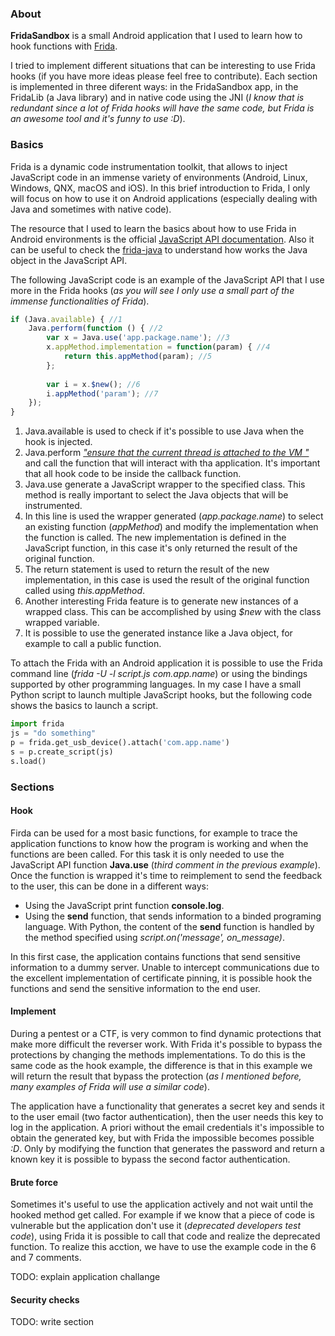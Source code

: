 ### About
**FridaSandbox** is a small Android application that I used to learn how to hook functions with [Frida](https://www.frida.re/ "Frida webpage").

I tried to implement different situations that can be interesting to use Frida hooks (if you have more ideas please feel free to contribute). Each section is implemented in three diferent ways: in the FridaSandbox app, in the FridaLib (a Java library) and in native code using the JNI (*I know that is redundant since a lot of Frida hooks will have the same code, but Frida is an awesome tool and it's funny to use :D*).

### Basics
Frida is a dynamic code instrumentation toolkit, that allows to inject JavaScript code in an immense variety of environments (Android, Linux, Windows, QNX, macOS and iOS). In this brief introduction to Frida, I only will focus on how to use it on Android applications (especially dealing with Java and sometimes with native code).

The resource that I used to learn the basics about how to use Frida in Android environments is the official [JavaScript API documentation](https://www.frida.re/docs/javascript-api/#java). Also it can be useful to check the [frida-java](https://github.com/frida/frida-java) to understand how works the Java object in the JavaScript API.

The following JavaScript code is an example of the JavaScript API that I use more in the Frida hooks (*as you will see I only use a small part of the immense functionalities of Frida*).
```javascript
if (Java.available) { //1
    Java.perform(function () { //2
        var x = Java.use('app.package.name'); //3
        x.appMethod.implementation = function(param) { //4
            return this.appMethod(param); //5
        };
        
        var i = x.$new(); //6
        i.appMethod('param'); //7
    });
}
```
1. Java.available is used to check if it's possible to use Java when the hook is injected.
2. Java.perform [*"ensure that the current thread is attached to the VM "*](https://www.frida.re/docs/javascript-api/#java) and call the function that will interact with tha application. It's important that all hook code to be inside the callback function.
3. Java.use generate a JavaScript wrapper to the specified class. This method is really important to select the Java objects that will be instrumented.
4. In this line is used the wrapper generated (*app.package.name*) to select an existing function (*appMethod*) and modify the implementation when the function is called. The new implementation is defined in the JavaScript function, in this case it's only returned the result of the original function.
5. The return statement is used to return the result of the new implementation, in this case is used the result of the original function called using *this.appMethod*.
6. Another interesting Frida feature is to generate new instances of a wrapped class. This can be accomplished by using *$new* with the class wrapped variable.
7. It is possible to use the generated instance like a Java object, for example to call a public function.

To attach the Frida with an Android application it is possible to use the Frida command line (*frida -U -l script.js com.app.name*) or using the bindings supported by other programming languages. In my case I have a small Python script to launch multiple JavaScript hooks, but the following code shows the basics to launch a script.

```python
import frida
js = "do something"
p = frida.get_usb_device().attach('com.app.name')
s = p.create_script(js)
s.load()
```

### Sections
#### Hook
Firda can be used for a most basic functions, for example to trace the application functions to know how the program is working and when the functions are been called. For this task it is only needed to use the JavaScript API function **Java.use** (*third comment in the previous example*). Once the function is wrapped it's time to reimplement to send the feedback to the user, this can be done in a different ways:
* Using the JavaScript print function **console.log**.
* Using the **send** function, that sends information to a binded programing language. With Python, the content of the **send** function is handled by the method specified using *script.on('message', on_message)*.

In this first case, the application contains functions that send sensitive information to a dummy server. Unable to intercept communications due to the excellent implementation of certificate pinning, it is possible hook the functions and send the sensitive information to the end user.

#### Implement
During a pentest or a CTF, is very common to find dynamic protections that make more difficult the reverser work. With Frida it's possible to bypass the protections by changing the methods implementations. To do this is the same code as the hook example, the difference is that in this example we will return the result that bypass the protection (*as I mentioned before, many examples of Frida will use a similar code*).

The application have a functionality that generates a secret key and sends it to the user email (two factor authentication), then the user needs this key to log in the application. A priori without the email credentials it's impossible to obtain the generated key, but with Frida the impossible becomes possible *:D*. Only by modifying the function that generates the password and return a known key it is possible to bypass the second factor authentication.

#### Brute force
Sometimes it's useful to use the application actively and not wait until the hooked method get called. For example if we know that a piece of code is vulnerable but the application don't use it (*deprecated developers test code*), using Frida it is possible to call that code and realize the deprecated function. To realize this acction, we have to use the example code in the 6 and 7 comments.

TODO: explain application challange

#### Security checks
TODO: write section
